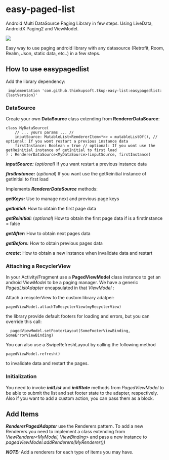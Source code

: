 # easy-paged-list
Android Multi DataSource Paging Library in few steps. Using LiveData, AndroidX Paging2 and ViewModel.

[![](https://jitpack.io/v/thinkupsoft/tkup-easy-list.svg)](https://jitpack.io/#thinkupsoft/tkup-easy-list)

Easy way to use paging android library with any datasource (Retrofit, Room, Realm, Json, static data, etc..) in a few steps.

## How to use easypagedlist

Add the library dependency:

     implementation 'com.github.thinkupsoft.tkup-easy-list:easypagedlist:{lastVersion}'

### DataSource

Create your own **DataSource** class extending from **RendererDataSource**:

    class MyDataSource(
        // ... yours params ... //
        inputSource: MutableList<RendererItem<*>> = mutableListOf(), // optional: If you wont restart a previous instance data
        firstInstance: Boolean = true // optional: If you wont use the getReinitial instance of getInitial to first load
    ) : RendererDataSource<MyDataSource>(inputSource, firstInstance)

***inputSource:*** (*optional)* If you want restart a previous instance data

***firstInstance:*** (*optional*) If you want use the getReinitial instance of getInitial to first load

Implements ***RendererDataSource*** methods:

***getKeys:*** Use to manage next and previous page keys

***getInitial:*** How to obtain the first page data

***getReinitial:*** (*optional*) How to obtain the first page data if is a firstInstance = false

***getAfter:*** How to obtain next pages data

***getBefore:*** How to obtain previous pages data

***create:*** How to obtain a new instance when invalidate data and restart

### Attaching a RecyclerView

In your Activity/Fragment use a **PagedViewModel** class instance to get an android *ViewModel*  to be a paging manager. We have a generic *PagedListAdapter* encapsulated in that *ViewModel* :

Attach a recyclerView to the custom library adatper:

    pagedViewModel.attachToRecyclerView(myRecyclerView)

the library provide default footers for loading and errors, but you can override this call:

      pagedViewModel.setFooterLayout(SomeFooterViewBinding, SomeErrorViewBinding)

You can also use a SwipeRefreshLayout by calling the following method

    pagedViewModel.refresh()

to invalidate data and restart the pages.

### Initialization

You need to invoke  ***initList*** and ***initState***  methods from *PagedViewModel* to be able to submit the list and set footer state to the adapter, respectively. Also if you want to add a custom action, you can pass them as a block.


## Add Items

***RendererPagedAdapter*** use the Renderers pattern. To add a new Renderers you need to implement a class extending from *ViewRenderer<MyModel, ViewBinding>* and pass a new instance to *pagedViewModel.addRenderers(MyRenderer())*

***NOTE:*** Add a renderers for each type of items you may have.
